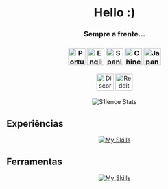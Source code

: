 <link rel="stylesheet" href="https://cdn.jsdelivr.net/gh/lipis/flag-icons@6.6.6/css/flag-icons.min.css"/>

<h1 align="center">Hello :)</h1>
<h3 align="center">Sempre a frente...</h3>
<h3 align="center">
  <img src="https://flagcdn.com/w40/pt.png" srcset="https://flagcdn.com/w80/pt.png 2x" width="40" alt="Portuguese">
  <img src="https://flagcdn.com/w40/gb.png" srcset="https://flagcdn.com/w80/gb.png 2x" width="40" alt="English">
  <img src="https://flagcdn.com/w40/es.png" srcset="https://flagcdn.com/w80/es.png 2x" width="40" alt="Spanish">
  <img src="https://flagcdn.com/w40/cn.png" srcset="https://flagcdn.com/w80/cn.png 2x" width="40" alt="Chinese">
  <img src="https://flagcdn.com/w40/jp.png" srcset="https://flagcdn.com/w80/jp.png 2x" width="40" alt="Japanese">
</h3>
<p align="center">
  <a href="https://discord.com/users/1106292786526965891"><img src="https://github.com/gauravghongde/social-icons/blob/master/PNG/Color/Discord.png" width="40" alt="Discord"></a>
  <a href="https://steamcommunity.com/id/s1lencexss/"><img src="https://github.com/gauravghongde/social-icons/blob/master/PNG/Color/Steam.png" width="40" alt="Reddit"></a>
</p>

<div align="center">
  
  ![S1lence Stats](https://github-readme-stats.vercel.app/api?username=s1lence&theme=radical&show_icons=true&hide_border=false&count_private=true)
  
</div>

## Experiências 
<div align="center">
  
  [![My Skills](https://skillicons.dev/icons?i=c,cpp,cs,dotnet,powershell,bash,cmake,html,css,php,angular)](https://skillicons.dev)
  
</div>

## Ferramentas
<div align="center">
  
  [![My Skills](https://skillicons.dev/icons?i=linux,androidstudio,vscode,visualstudio,eclipse,git)](https://skillicons.dev)
  
</div>

